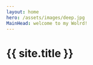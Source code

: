 ```yaml
---
layout: home
hero: /assets/images/deep.jpg
MainHead: welcome to my Wolrd!
---
```

# {{ site.title }}